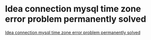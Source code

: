 # Idea connection mysql time zone error problem permanently solved
[Idea connection mysql time zone error problem permanently solved](https://aiwithcloud.com/2022/09/15/idea_connection_mysql_time_zone_error_problem_permanently_solved/)